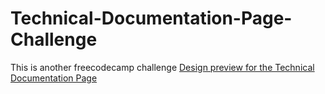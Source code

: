 # Technical-Documentation-Page-Challenge
This is another freecodecamp challenge
[Design preview for the Technical Documentation Page](./Preview.png)
